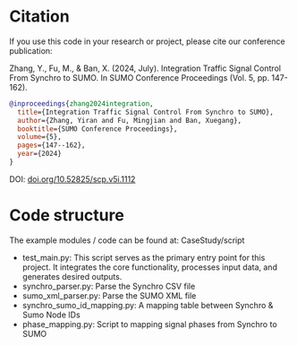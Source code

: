# Citation
If you use this code in your research or project, please cite our conference publication:

Zhang, Y., Fu, M., & Ban, X. (2024, July). Integration Traffic Signal Control From Synchro to SUMO. In SUMO Conference Proceedings (Vol. 5, pp. 147-162).

```bibtex
@inproceedings{zhang2024integration,
  title={Integration Traffic Signal Control From Synchro to SUMO},
  author={Zhang, Yiran and Fu, Mingjian and Ban, Xuegang},
  booktitle={SUMO Conference Proceedings},
  volume={5},
  pages={147--162},
  year={2024}
}
```

DOI: [doi.org/10.52825/scp.v5i.1112](https://doi.org/10.52825/scp.v5i.1112)

# Code structure
The example modules / code can be found at: CaseStudy/script
* test_main.py: This script serves as the primary entry point for this project. It integrates the core functionality, processes input data, and generates desired outputs.
* synchro_parser.py: Parse the Synchro CSV file
* sumo_xml_parser.py: Parse the SUMO XML file
* synchro_sumo_id_mapping.py: A mapping table between Synchro & Sumo Node IDs
* phase_mapping.py: Script to mapping signal phases from Synchro to SUMO
